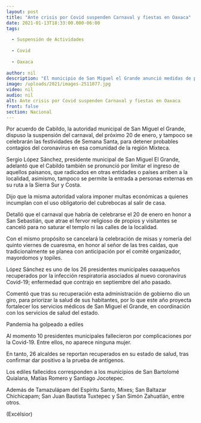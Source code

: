 ```yaml
---
layout: post
title: "Ante crisis por Covid suspenden Carnaval y fiestas en Oaxaca"
date: 2021-01-13T18:33:00.000-06:00
tags:
  
  - Suspensión de Actividades
  
  - Covid
  
  - Oaxaca
  
author: nil
description: "El municipio de San Miguel el Grande anunció medidas de precaución para evitar posibles contagios; la entidad suma 10 ediles fallecidos a causa del virus"
image: /uploads/2021/images-2511077.jpg
video: nil
audio: nil
alt: Ante crisis por Covid suspenden Carnaval y fiestas en Oaxaca
front: false
section: Nacional
---
```


Por acuerdo de Cabildo, la autoridad municipal de San Miguel el Grande, dispuso la suspensión del carnaval, del próximo 20 de enero, y tampoco se celebrarán las festividades de Semana Santa, para detener probables contagios del coronavirus en esa comunidad de la región Mixteca.

Sergio López Sánchez, presidente municipal de San Miguel El Grande, adelantó que el Cabildo también se pronunció por limitar el ingreso de aquellos paisanos, que radicados en otras entidades o países arriben a la localidad, asimismo, tampoco se permite la entrada a personas externas en su ruta a la Sierra Sur y Costa.

Dijo que la misma autoridad valora imponer multas económicas a quienes incumplan con el uso obligatorio del cubrebocas al salir de casa.

Detalló que el carnaval que habría de celebrarse el 20 de enero en honor a San Sebastián, que atrae el fervor religioso de propios y visitantes se canceló para no saturar el templo ni las calles de la localidad.

Con el mismo propósito se cancelará la celebración de misas y romería del quinto viernes de cuaresma, en honor al señor de las tres caídas, que tradicionalmente se planea con anticipación por el comité organizador, mayordomos y topiles.

López Sánchez es uno de los 26 presidentes municipales oaxaqueños recuperados por la infección respiratoria asociados al nuevo coronavirus Covid-19; enfermedad que contrajo en septiembre del año pasado.

Comentó que tras su recuperación esta administración de gobierno dio un giro, para priorizar la salud de sus habitantes, por lo que este año proyecta fortalecer los servicios médicos de San Miguel el Grande, en coordinación con los servicios de salud del estado.

Pandemia ha golpeado a ediles

Al momento 10 presidentes municipales fallecieron por complicaciones por la Covid-19. Entre ellos, no aparece ninguna mujer.

En tanto, 26 alcaldes se reportan recuperados en su estado de salud, tras confirmar dar positivo a la prueba de antígenos.

Los ediles fallecidos corresponden a los municipios de San Bartolomé Quialana, Matías Romero y Santiago Jocotepec.

Además de Tamazulápam del Espíritu Santo, Mixes; San Baltazar Chichicapam; San Juan Bautista Tuxtepec y San Simón Zahuatlán, entre otros.

(Excélsior)